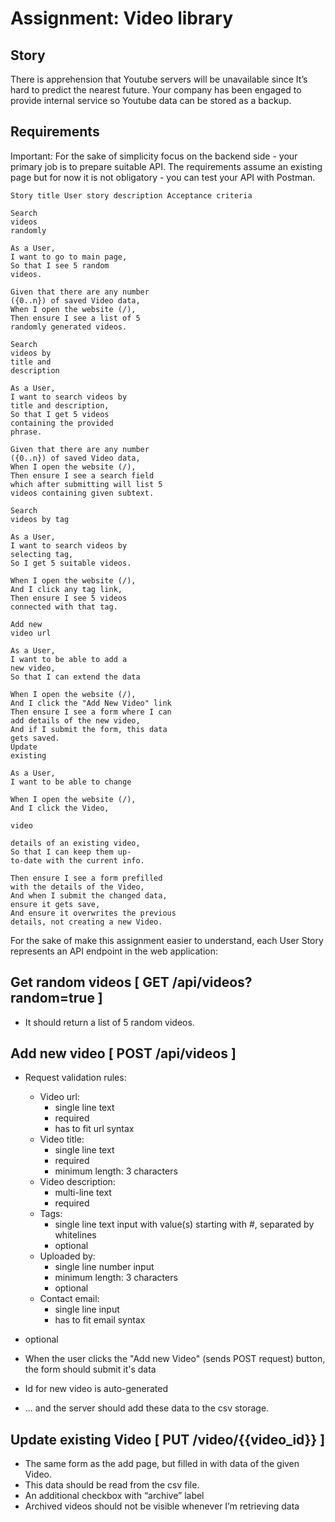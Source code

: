 # Assignment: Video library

## Story

There is apprehension that Youtube servers will be unavailable since It’s hard to predict the
nearest future. Your company has been engaged to provide internal service so Youtube data
can be stored as a backup.

## Requirements

Important: For the sake of simplicity focus on the backend side - your primary job is to prepare
suitable API. The requirements assume an existing page but for now it is not obligatory - you
can test your API with Postman.

```
Story title User story description Acceptance criteria
```
```
Search
videos
randomly
```
```
As a User,
I want to go to main page,
So that I see 5 random
videos.
```
```
Given that there are any number
({0..n}) of saved Video data,
When I open the website (/),
Then ensure I see a list of 5
randomly generated videos.
```
```
Search
videos by
title and
description
```
```
As a User,
I want to search videos by
title and description,
So that I get 5 videos
containing the provided
phrase.
```
```
Given that there are any number
({0..n}) of saved Video data,
When I open the website (/),
Then ensure I see a search field
which after submitting will list 5
videos containing given subtext.
```
```
Search
videos by tag
```
```
As a User,
I want to search videos by
selecting tag,
So I get 5 suitable videos.
```
```
When I open the website (/),
And I click any tag link,
Then ensure I see 5 videos
connected with that tag.
```
```
Add new
video url
```
```
As a User,
I want to be able to add a
new video,
So that I can extend the data
```
```
When I open the website (/),
And I click the "Add New Video" link
Then ensure I see a form where I can
add details of the new video,
And if I submit the form, this data
gets saved.
Update
existing
```
```
As a User,
I want to be able to change
```
```
When I open the website (/),
And I click the Video,
```

```
video
```
```
details of an existing video,
So that I can keep them up-
to-date with the current info.
```
```
Then ensure I see a form prefilled
with the details of the Video,
And when I submit the changed data,
ensure it gets save,
And ensure it overwrites the previous
details, not creating a new Video.
```
For the sake of make this assignment easier to understand, each User Story represents an
API endpoint in the web application:

## Get random videos [ GET /api/videos?random=true ]

- It should return a list of 5 random videos.

## Add new video [ POST /api/videos ]

- Request validation rules:
    - Video url:
       - single line text
       - required
       - has to fit url syntax
    - Video title:
       - single line text
       - required
       - minimum length: 3 characters
    - Video description:
       - multi-line text
       - required
    - Tags:
       - single line text input with value(s) starting with #, separated by whitelines
       - optional
    - Uploaded by:
       - single line number input
       - minimum length: 3 characters
       - optional
    - Contact email:
       - single line input
       - has to fit email syntax


- optional
- When the user clicks the "Add new Video" (sends POST request) button, the form
should submit it's data
- Id for new video is auto-generated
- ... and the server should add these data to the csv storage.

## Update existing Video [ PUT /video/{{video_id}} ]

- The same form as the add page, but filled in with data of the given Video.
- This data should be read from the csv file.
- An additional checkbox with “archive” label
- Archived videos should not be visible whenever I’m retrieving data


